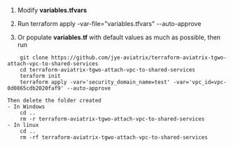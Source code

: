 1. Modify **variables.tfvars**
2. Run
    terraform apply -var-file="variables.tfvars" --auto-approve

3. Or populate **variables.tf** with default values as much as possible, then run
```
    git clone https://github.com/jye-aviatrix/terraform-aviatrix-tgwo-attach-vpc-to-shared-services
    cd terraform-aviatrix-tgwo-attach-vpc-to-shared-services
    teraform init
    terraform apply -var='security_domain_name=test' -var='vpc_id=vpc-0d0865cdb2020faf9' --auto-approve
```

    Then delete the folder created
    - In Windows
        cd ..
        rm -r terraform-aviatrix-tgwo-attach-vpc-to-shared-services
    - In linux
        cd ..
        rm -rf terraform-aviatrix-tgwo-attach-vpc-to-shared-services